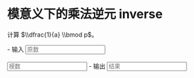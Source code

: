 # 模意义下的乘法逆元 inverse

计算 $\\dfrac{1}{a} \\bmod p$。

<div class="grid cards" id="calc" markdown>
- 输入
    <input class="md-input md-input--stretch" id="input-a" type="number" placeholder="原数">
    <br><br>
    <input class="md-input md-input--stretch" id="input-p" type="number" placeholder="模数">
- 输出
    <input class="md-input md-input--stretch" id="output" placeholder="结果" readonly>
</div>

<script>
window.onload = function() {
    register_calc($("#calc"), function(params) {
        a = BigInt(params.a.val()), p = BigInt(params.p.val());
        if(a < 0 || p <= 0) return "参数错误";
        if(p > 1e18) return "超出计算范围";
        if(a > p) return "原数不能大于模数";
        inv = inverse(a, p);
        if(inv == -1) return "无逆元";
        return String(inv);
    }, {a: $("#input-a"), p: $("#input-p")}, $("#output"));
}
</script>
